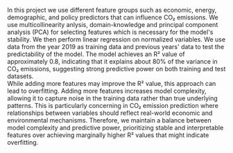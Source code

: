In this project we use different feature groups such as economic, energy, demographic, and policy predictors that can influence CO₂ emissions. We use multicollinearity anlysis, domain-knowledge and principal component analysis (PCA) for selecting features which is necessary for the model's stability. We then perform linear regression on normalized variables. We use data from the year 2019 as training data and previous years' data to test the predictability of the model. The model achieves an R² value of approximately 0.8, indicating that it explains about 80% of the variance in CO₂ emissions, suggesting strong predictive power on both training and test datasets. 
<br>
    While adding more features may improve the R² value, this approach can lead to overfitting. Adding more features increases model complexity, allowing it to capture noise in the training data rather than true underlying patterns. This is particularly concerning in CO₂ emission prediction where relationships between variables should reflect real-world economic and environmental mechanisms. Therefore, we maintain a balance between model complexity and predictive power, prioritizing stable and interpretable features over achieving marginally higher R² values that might indicate overfitting.
